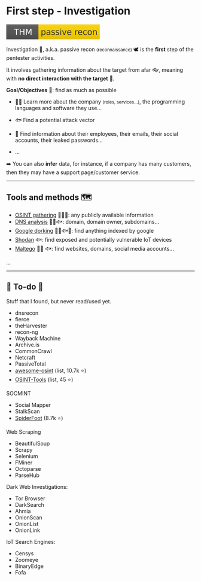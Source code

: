# First step - Investigation

[![passiverecon](../../_badges/thm/passiverecon.svg)](https://tryhackme.com/room/passiverecon)

<div class="row row-cols-md-2"><div>

Investigation 🔎, a.k.a. passive recon <small>(reconnaissance)</small> 🕊️ is the **first** step of the pentester activities.

It involves gathering information about the target from afar 👓️, meaning with **no direct interaction with the target** 👀.

</div><div>

**Goal/Objectives** 🎯: find as much as possible

* 🧑‍💻 Learn more about the company <small>(roles, services...)</small>, the programming languages and software they use...

* 🐟 Find a potential attack vector

* 🧑 Find information about their employees, their emails, their social accounts, their leaked passwords...

* ...

➡️ You can also **infer** data, for instance, if a company has many customers, then they may have a support page/customer service.
</div></div>

<hr class="sep-both">

## Tools and methods 🗺️

<div class="row row-cols-md-2"><div>

* [OSINT gathering](tools/osint.md) 🧑‍💻🧑: any publicly available information
* [DNS analysis](tools/dns.md) 🧑‍💻🐟: domain, domain owner, subdomains...
* [Google dorking](tools/dorking.md) 🧑‍💻🐟🧑: find anything indexed by google
* [Shodan](tools/shodan.md) 🐟: find exposed and potentially vulnerable IoT devices
* [Maltego](tools/maltego.md) 🧑‍💻 🐟: find websites, domains, social media accounts...
</div><div>

...
</div></div>

<hr class="sep-both">

## 👻 To-do 👻

Stuff that I found, but never read/used yet.

<div class="row row-cols-md-2"><div>

* dnsrecon
* fierce
* theHarvester
* recon-ng
* Wayback Machine
* Archive.is
* CommonCrawl
* Netcraft
* PassiveTotal
* [awesome-osint](https://github.com/jivoi/awesome-osint) (list, 10.7k ⭐)
* [OSINT-Tools](https://github.com/mgp25/OSINT-Tools) (list, 45 ⭐)

SOCMINT

* Social Mapper
* StalkScan
* [SpiderFoot](https://github.com/smicallef/spiderfoot) (8.7k ⭐)
</div><div>

Web Scraping

* BeautifulSoup
* Scrapy
* Selenium
* FMiner
* Octoparse
* ParseHub

Dark Web Investigations:

* Tor Browser
* DarkSearch
* Ahmia
* OnionScan
* OnionList
* OnionLink

IoT Search Engines:

* Censys 
* Zoomeye 
* BinaryEdge 
* Fofa
</div></div>